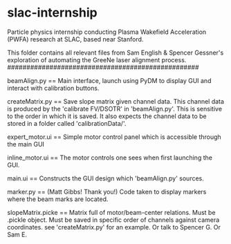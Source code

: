 # slac-internship
Particle physics internship conducting Plasma Wakefield Acceleration (PWFA) research at SLAC, based near Stanford.



This folder contains all relevant files from 
Sam English & Spencer Gessner's exploration 
of automating the GreeNe laser alignment process.
##################################################

beamAlign.py      ==   Main interface, launch using PyDM to display GUI and interact with calibration buttons.

createMatrix.py   ==   Save slope matrix given channel data. This channel data is produced by the 'calibrate FV/DSOTR' in 'beamAlign.py'.
		       This is sensitive to the order in which it is saved. It also expects the channel data to be stored in a folder called 'calibrationData/'.

expert_motor.ui   ==   Simple motor control panel which is accessible through the main GUI

inline_motor.ui   ==   The motor controls one sees when first launching the GUI.

main.ui           ==   Constructs the GUI design which 'beamAlign.py' sources.

marker.py         ==   (Matt Gibbs! Thank you!) Code taken to display markers where the beam marks are located.

slopeMatrix.picke ==   Matrix full of motor/beam-center relations. Must be .pickle object. Must be saved in specific order of channels against camera coordinates.
		       see 'createMatrix.py' for an example. Or talk to Spencer G. Or Sam E.
